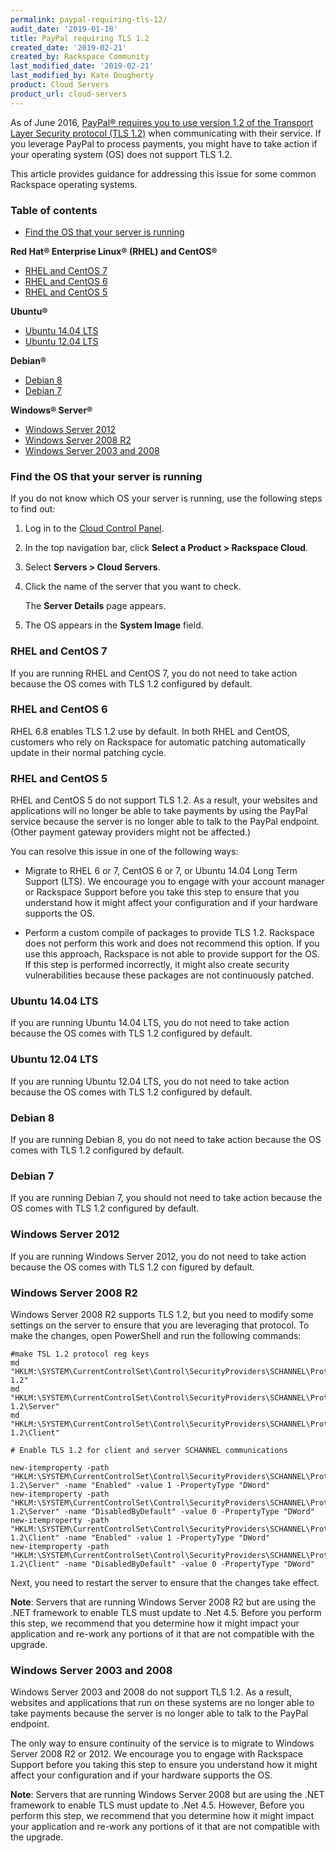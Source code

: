 ```yaml
---
permalink: paypal-requiring-tls-12/
audit_date: '2019-01-18'
title: PayPal requiring TLS 1.2
created_date: '2019-02-21'
created_by: Rackspace Community
last_modified_date: '2019-02-21'
last_modified_by: Kate Dougherty
product: Cloud Servers
product_url: cloud-servers
---
```

As of June 2016, [PayPal&reg; requires you to use version 1.2 of the Transport
Layer Security protocol (TLS 1.2)](https://www.paypal.com/us/smarthelp/article/why-do-i-need-to-upgrade-my-system-to-tls-1.2-faq3898) when communicating with their service. If you leverage PayPal 
to process payments, you might have to take action if your operating system (OS) 
does not support TLS 1.2. 

This article provides guidance for addressing this issue for some common
Rackspace operating systems.

### Table of contents

* [Find the OS that your server is running](#findos)

**Red Hat&reg; Enterprise Linux&reg; (RHEL) and CentOS&reg;**

* [RHEL and CentOS 7](#rhel_and_centos7)
* [RHEL and CentOS 6](#rhel_and_centos6)
* [RHEL and CentOS 5](#rhel_and_centos5)

**Ubuntu&reg;**

* [Ubuntu 14.04 LTS](#ubuntu_1404)
* [Ubuntu 12.04 LTS](#ubuntu_1204)

**Debian&reg;**

* [Debian 8](#debian8)
* [Debian 7](#debian7)

**Windows&reg; Server&reg;**

* [Windows Server 2012](#windows2012)
* [Windows Server 2008 R2](#windows2008_r2)
* [Windows Server 2003 and 2008](#windows2003_2008)

### <a id="findos">Find the OS that your server is running</a>

If you do not know which OS your server is running, 
use the following steps to find out:

1. Log in to the [Cloud Control Panel](https://login.rackspace.com).
2. In the top navigation bar, click **Select a Product > Rackspace Cloud**.
3. Select **Servers > Cloud Servers**.
4. Click the name of the server that you want to check.

   The **Server Details** page appears.

5. The OS appears in the **System Image** field.

### <a id="rhel_and_centos7">RHEL and CentOS 7</a>

If you are running RHEL and CentOS 7, you do not need to take action because
the OS comes with TLS 1.2 configured by default.

### <a id="rhel_and_centos6">RHEL and CentOS 6</a>

RHEL 6.8 enables TLS 1.2 use by default. In both RHEL and CentOS, customers
who rely on Rackspace for automatic patching automatically update in their
normal patching cycle.

### <a id="rhel_and_centos5">RHEL and CentOS 5</a>

RHEL and CentOS 5 do not support TLS 1.2. As a result, your websites and
applications will no longer be able to take payments by using the PayPal
service because the server is no longer able to talk to the PayPal endpoint.
(Other payment gateway providers might not be affected.)

You can resolve this issue in one of the following ways:

- Migrate to RHEL 6 or 7, CentOS 6 or 7, or Ubuntu 14.04 Long Term Support
  (LTS). We encourage you to engage with your account manager or Rackspace
  Support before you take this step to ensure that you understand how it
  might affect your configuration and if your hardware supports the OS.

- Perform a custom compile of packages to provide TLS 1.2. Rackspace does not
  perform this work and does not recommend this option. If you use this
  approach, Rackspace is not able to provide support for the OS. If this step
  is performed incorrectly, it might also create security vulnerabilities
  because these packages are not continuously patched.

### <a id="ubuntu_1404">Ubuntu 14.04 LTS</a>

If you are running Ubuntu 14.04 LTS, you do not need to take action because
the OS comes with TLS 1.2 configured by default.

### <a id="ubuntu_1204">Ubuntu 12.04 LTS</a>

If you are running Ubuntu 12.04 LTS, you do not need to take action because the
OS comes with TLS 1.2 configured by default.

### <a id="debian8">Debian 8</a>

If you are running Debian 8, you do not need to take action because the OS
comes with TLS 1.2 configured by default.

### <a id="debian7">Debian 7</a>

If you are running Debian 7, you should not need to take action because the OS comes with
TLS 1.2 configured by default.

### <a id="windows2012">Windows Server 2012</a>

If you are running Windows Server 2012, you do not need to take action because
the OS comes with TLS 1.2 con figured by default.

### <a id="windows2008_r2">Windows Server 2008 R2</a>

Windows Server 2008 R2 supports TLS 1.2, but you need to modify some settings
on the server to ensure that you are leveraging that protocol. To make the
changes, open PowerShell and run the following commands:

    #make TSL 1.2 protocol reg keys
    md "HKLM:\SYSTEM\CurrentControlSet\Control\SecurityProviders\SCHANNEL\Protocols\TLS 1.2"
    md "HKLM:\SYSTEM\CurrentControlSet\Control\SecurityProviders\SCHANNEL\Protocols\TLS 1.2\Server"
    md "HKLM:\SYSTEM\CurrentControlSet\Control\SecurityProviders\SCHANNEL\Protocols\TLS 1.2\Client"

    # Enable TLS 1.2 for client and server SCHANNEL communications

    new-itemproperty -path     "HKLM:\SYSTEM\CurrentControlSet\Control\SecurityProviders\SCHANNEL\Protocols\TLS 1.2\Server" -name "Enabled" -value 1 -PropertyType "DWord"
    new-itemproperty -path "HKLM:\SYSTEM\CurrentControlSet\Control\SecurityProviders\SCHANNEL\Protocols\TLS 1.2\Server" -name "DisabledByDefault" -value 0 -PropertyType "DWord"
    new-itemproperty -path "HKLM:\SYSTEM\CurrentControlSet\Control\SecurityProviders\SCHANNEL\Protocols\TLS 1.2\Client" -name "Enabled" -value 1 -PropertyType "DWord"
    new-itemproperty -path "HKLM:\SYSTEM\CurrentControlSet\Control\SecurityProviders\SCHANNEL\Protocols\TLS 1.2\Client" -name "DisabledByDefault" -value 0 -PropertyType "DWord"

Next, you need to restart the server to ensure that the changes take effect.

**Note**: Servers that are running Windows Server 2008 R2 but are using the
.NET framework to enable TLS must update to .Net 4.5. Before you perform
this step, we recommend that you determine how it might impact your
application and re-work any portions of it that are not compatible with the
upgrade.

### <a id="windows2003_2008">Windows Server 2003 and 2008</a>

Windows Server 2003 and 2008 do not support TLS 1.2. As a result,
websites and applications that run on these systems are no longer able to take
payments because the server is no longer able to talk to the PayPal endpoint.

The only way to ensure continuity of the service is to migrate to Windows
Server 2008 R2 or 2012. We encourage you to engage with Rackspace Support
before you taking this step to ensure you understand how it might affect your
configuration and if your hardware supports the OS.

**Note**: Servers that are running Windows Server 2008 but are using the .NET
framework to enable TLS must update to .Net 4.5. However, Before you perform
this step, we recommend that you determine how it might impact your
application and re-work any portions of it that are not compatible with the
upgrade.
